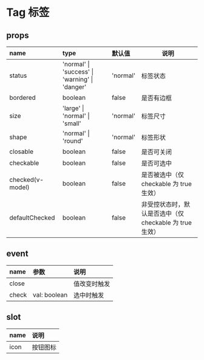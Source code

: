 # Tag 标签

## props

| name             | type                                           | 默认值   | 说明                                                    |
| :--------------- | :--------------------------------------------- | :------- | ------------------------------------------------------- |
| status           | 'normal' \| 'success' \| 'warning' \| 'danger' | 'normal' | 标签状态                                                |
| bordered         | boolean                                        | false    | 是否有边框                                              |
| size             | 'large' \| 'normal' \| 'small'                 | 'normal' | 标签尺寸                                                |
| shape            | 'normal' \| 'round'                            | 'normal' | 标签形状                                                |
| closable         | boolean                                        | false    | 是否可关闭                                              |
| checkable        | boolean                                        | false    | 是否可选中                                              |
| checked(v-model) | boolean                                        | false    | 是否被选中（仅 checkable 为 true 生效）                 |
| defaultChecked   | boolean                                        | false    | 非受控状态时，默认是否选中（仅 checkable 为 true 生效） |

## event

| name  | 参数         | 说明         |
| :---- | :----------- | :----------- |
| close |              | 值改变时触发 |
| check | val: boolean | 选中时触发   |

## slot

| name | 说明     |
| :--- | :------- |
| icon | 按钮图标 |
